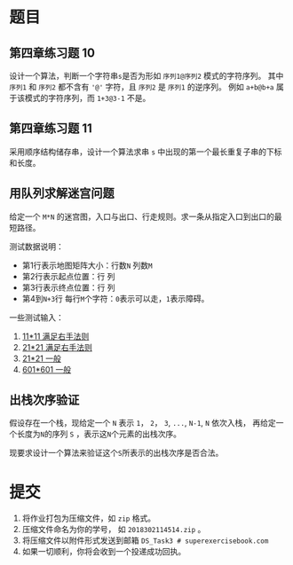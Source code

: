 # 题目

## 第四章练习题 10
设计一个算法，判断一个字符串```s```是否为形如 ```序列1@序列2``` 模式的字符序列。
其中 ```序列1``` 和 ```序列2``` 都不含有 ```'@'``` 字符，且 ```序列2``` 是 ```序列1``` 的逆序列。
例如 ```a+b@b+a``` 属于该模式的字符序列，而 ```1+3@3-1``` 不是。

## 第四章练习题 11
采用顺序结构储存串，设计一个算法求串 ```s``` 中出现的第一个最长重复子串的下标和长度。

## 用队列求解迷宫问题
给定一个 ```M*N``` 的迷宫图，入口与出口、行走规则。求一条从指定入口到出口的最短路径。

测试数据说明：
- 第1行表示地图矩阵大小：行数```N``` 列数```M```
- 第2行表示起点位置：行 列
- 第3行表示终点位置：行 列
- 第4到```N+3```行 每行```M```个字符：```0```表示可以走，```1```表示障碍。

一些测试输入：
1. [11*11 满足右手法则](../test/maze_11x11.txt)
2. [21*21 满足右手法则](../test/maze_21x21.txt)
3. [21*21 一般](../test/maze_21x21_1.txt)
4. [601*601 一般](../test/maze_601x601.txt)

## 出栈次序验证
假设存在一个栈，现给定一个 ```N``` 表示 ```1```， ```2```， ```3```, ```...```, ```N-1```, ```N``` 依次入栈，
再给定一个长度为```N```的序列 ```S``` ，表示这```N```个元素的出栈次序。

现要求设计一个算法来验证这个```S```所表示的出栈次序是否合法。

# 提交
1. 将作业打包为压缩文件，如 ```zip``` 格式。
2. 压缩文件命名为你的学号， 如 ```2018302114514.zip``` 。 
3. 将压缩文件以附件形式发送到邮箱 ```DS_Task3 # superexercisebook.com```
4. 如果一切顺利，你将会收到一个投递成功回执。